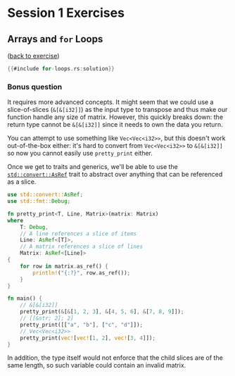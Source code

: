 # Session 1 Exercises

## Arrays and `for` Loops

([back to exercise](for-loops.md))

```rust
{{#include for-loops.rs:solution}}
```
### Bonus question

It requires more advanced concepts. It might seem that we could use a slice-of-slices (`&[&[i32]]`) as the input type to transpose and thus make our function handle any size of matrix. However, this quickly breaks down: the return type cannot be `&[&[i32]]` since it needs to own the data you return.

You can attempt to use something like `Vec<Vec<i32>>`, but this doesn't work out-of-the-box either: it's hard to convert from `Vec<Vec<i32>>` to `&[&[i32]]` so now you cannot easily use `pretty_print` either.

Once we get to traits and generics, we'll be able to use the [`std::convert::AsRef`][1] trait to abstract over anything that can be referenced as a slice.

```rust
use std::convert::AsRef;
use std::fmt::Debug;

fn pretty_print<T, Line, Matrix>(matrix: Matrix)
where
    T: Debug,
    // A line references a slice of items
    Line: AsRef<[T]>,
    // A matrix references a slice of lines
    Matrix: AsRef<[Line]>
{
    for row in matrix.as_ref() {
        println!("{:?}", row.as_ref());
    }
}

fn main() {
    // &[&[i32]]
    pretty_print(&[&[1, 2, 3], &[4, 5, 6], &[7, 8, 9]]);
    // [[&str; 2]; 2]
    pretty_print([["a", "b"], ["c", "d"]]);
    // Vec<Vec<i32>>
    pretty_print(vec![vec![1, 2], vec![3, 4]]);
}
```

In addition, the type itself would not enforce that the child slices are of the same length, so such variable could contain an invalid matrix.

[1]: https://doc.rust-lang.org/std/convert/trait.AsRef.html
